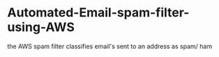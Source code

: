# Automated-Email-spam-filter-using-AWS
the AWS spam filter classifies email's sent to an address as spam/ ham 
